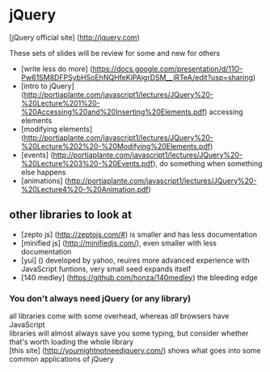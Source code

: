 jQuery
======

[jQuery official site] (http://jquery.com)

These sets of slides will be review for some and new for others

- [write less do more] (https://docs.google.com/presentation/d/11O-Pw61SM8DFPSybHSoEhNQHfeKjPAigrDSM__jRTeA/edit?usp=sharing)
- [intro to jQuery] (http://portiaplante.com/javascript1/lectures/JQuery%20-%20Lecture%201%20-%20Accessing%20and%20Inserting%20Elements.pdf) accessing elements
- [modifying elements] (http://portiaplante.com/javascript1/lectures/JQuery%20-%20Lecture%202%20-%20Modifying%20Elements.pdf)
- [events] (http://portiaplante.com/javascript1/lectures/JQuery%20-%20Lecture%203%20-%20Events.pdf), do something when something else happens
- [animations] (http://portiaplante.com/javascript1/lectures/JQuery%20-%20Lecture4%20-%20Animation.pdf)


## other libraries to look at

- [zepto js] (http://zeptojs.com/#) is smaller and has less documentation
- [minified js] (http://minifiedjs.com/), even smaller with less documentation
- [yui] () developed by yahoo, reuires more advanced experience with JavaScript funtions, very small seed expands itself
- [140 medley] (https://github.com/honza/140medley) the bleeding edge


### You don't always need jQuery (or any library)

all libraries come with some overhead, whereas *all* browsers have JavaScript  
libraries will almost always save you some typing, but consider whether that's worth loading the whole library  
[this site] (http://youmightnotneedjquery.com/) shows what goes into some common applications of jQuery